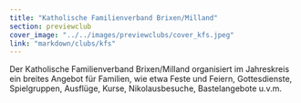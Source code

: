 ```yaml
---
title: "Katholische Familienverband Brixen/Milland"
section: previewclub
cover_image: "../../images/previewclubs/cover_kfs.jpeg"
link: "markdown/clubs/kfs"
---
```

Der Katholische Familienverband Brixen/Milland organisiert im
Jahreskreis ein breites Angebot für Familien, wie etwa Feste und Feiern, Gottesdienste, Spielgruppen, Ausflüge, Kurse, Nikolausbesuche, Bastelangebote u.v.m. 

